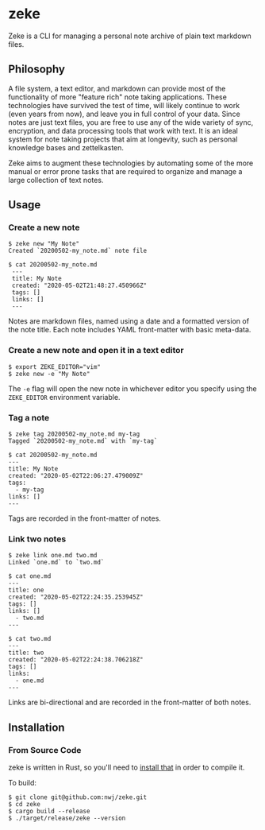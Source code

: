 # zeke

Zeke is a CLI for managing a personal note archive of plain text markdown files.

## Philosophy

A file system, a text editor, and markdown can provide most of the functionality of more "feature rich" note taking applications. These technologies have survived the test of time, will likely continue to work (even years from now), and leave you in full control of your data. Since notes are just text files, you are free to use any of the wide variety of sync, encryption, and data processing tools that work with text. It is an ideal system for note taking projects that aim at longevity, such as personal knowledge bases and zettelkasten.

Zeke aims to augment these technologies by automating some of the more manual or error prone tasks that are required to organize and manage a large collection of text notes.

## Usage

### Create a new note

```
$ zeke new "My Note"
Created `20200502-my_note.md` note file

$ cat 20200502-my_note.md
 ---
 title: My Note
 created: "2020-05-02T21:48:27.450966Z"
 tags: []
 links: []
 ---
```

Notes are markdown files, named using a date and a formatted version of the note title. Each note includes YAML front-matter with basic meta-data.

### Create a new note and open it in a text editor

```
$ export ZEKE_EDITOR="vim"
$ zeke new -e "My Note"
```
The `-e` flag will open the new note in whichever editor you specify using the `ZEKE_EDITOR` environment variable.

### Tag a note
```
$ zeke tag 20200502-my_note.md my-tag
Tagged `20200502-my_note.md` with `my-tag`

$ cat 20200502-my_note.md
---
title: My Note
created: "2020-05-02T22:06:27.479009Z"
tags:
  - my-tag
links: []
---
```
Tags are recorded in the front-matter of notes.

### Link two notes
```
$ zeke link one.md two.md
Linked `one.md` to `two.md`

$ cat one.md
---
title: one
created: "2020-05-02T22:24:35.253945Z"
tags: []
links: []
  - two.md
---

$ cat two.md
---
title: two
created: "2020-05-02T22:24:38.706218Z"
tags: []
links:
  - one.md
---
```
Links are bi-directional and are recorded in the front-matter of both notes.

## Installation

### From Source Code

zeke is written in Rust, so you'll need to [install that](https://www.rust-lang.org/tools/install) in order to compile it.

To build:
```
$ git clone git@github.com:nwj/zeke.git
$ cd zeke
$ cargo build --release
$ ./target/release/zeke --version
```
